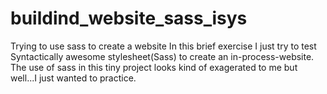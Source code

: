 # buildind_website_sass_isys
Trying to use sass to create a website
In this brief exercise I just try to test Syntactically awesome stylesheet(Sass) to create an in-process-website.
The use of sass in this tiny project looks kind of exagerated to me but well...I just wanted to practice.
